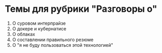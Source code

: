 # Темы для рубрики "Разговоры о"

1. О суровом интерпрайзе
1. О докере и кубернатисе
1. О облаках
1. О составлении правильного резюме
1. О "я не буду пользоваться этой технологией"
